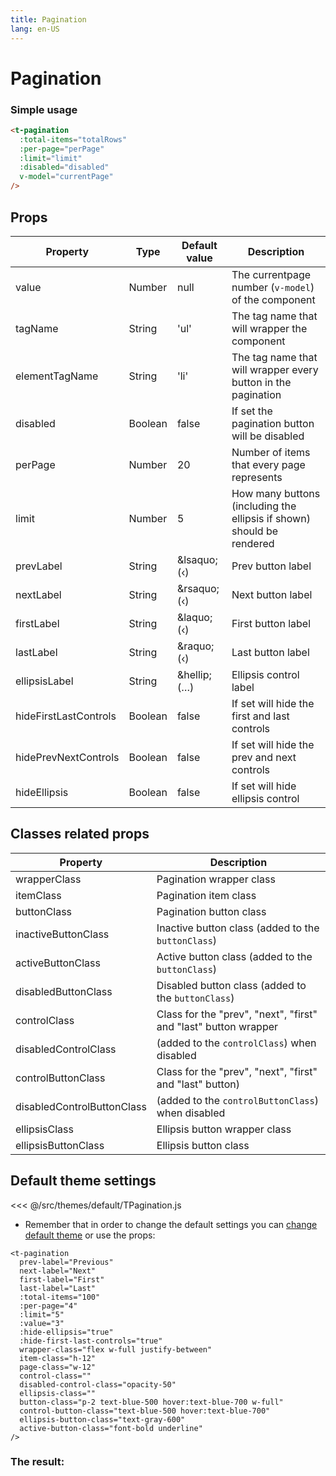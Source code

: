 ```yaml
---
title: Pagination
lang: en-US
---
```


# Pagination

<pagination-playground />

### Simple usage

```html
<t-pagination
  :total-items="totalRows"
  :per-page="perPage"
  :limit="limit"
  :disabled="disabled"
  v-model="currentPage"
/>
```

## Props

| Property   | Type  | Default value |  Description                                                  |
| ---------- | ----- | ------------- |  ------------------------------------------------------------ |
| value       | Number | null           |  The currentpage number (`v-model`) of the component |
| tagName    | String | 'ul'            |  The tag name that will wrapper the component |
| elementTagName | String | 'li'           |  The tag name that will wrapper every button in the pagination |
| disabled | Boolean | false           |  If set the pagination button will be disabled |
| perPage | Number | 20           |  Number of items that every page represents |
| limit | Number | 5           |  How many buttons (including the ellipsis if shown) should be rendered |
| prevLabel | String | \&lsaquo; (&lsaquo;) |  Prev button label |
| nextLabel | String | \&rsaquo; (&lsaquo;) |  Next button label |
| firstLabel | String | \&laquo; (&lsaquo;) |  First button label |
| lastLabel | String | \&raquo; (&lsaquo;) |  Last button label |
| ellipsisLabel | String | \&hellip; (&hellip;) |  Ellipsis control label |
| hideFirstLastControls | Boolean | false | If set will hide the first and last controls  |
| hidePrevNextControls | Boolean | false | If set will hide the prev and next controls  |
| hideEllipsis | Boolean | false | If set will hide ellipsis control  |

## Classes related props



| Property         | Description                                          |
| ---------------- | ---------------------------------------------------- |
| wrapperClass       | Pagination wrapper class |
| itemClass       | Pagination item class |
| buttonClass       | Pagination button class |
| inactiveButtonClass       | Inactive button class (added to the `buttonClass`) |
| activeButtonClass       | Active button class (added to the `buttonClass`)|
| disabledButtonClass       | Disabled button class (added to the `buttonClass`)|
| controlClass       | Class for the "prev", "next", "first" and "last" button wrapper |
| disabledControlClass       | (added to the `controlClass`) when disabled  |
| controlButtonClass       | Class for the "prev", "next", "first" and "last" button) |
| disabledControlButtonClass       | (added to the `controlButtonClass`) when disabled |
| ellipsisClass       | Ellipsis button wrapper class |
| ellipsisButtonClass       | Ellipsis button class |

## Default theme settings

<<< @/src/themes/default/TPagination.js

- Remember that in order to change the default settings you can [change default theme](/#_2-2-or-better-yet-create-your-own-theme) or use the props: 

```vue
<t-pagination
  prev-label="Previous"
  next-label="Next"
  first-label="First"
  last-label="Last"
  :total-items="100"
  :per-page="4"
  :limit="5"
  :value="3"
  :hide-ellipsis="true"
  :hide-first-last-controls="true"
  wrapper-class="flex w-full justify-between"
  item-class="h-12"
  page-class="w-12"
  control-class=""
  disabled-control-class="opacity-50"
  ellipsis-class=""
  button-class="p-2 text-blue-500 hover:text-blue-700 w-full"
  control-button-class="text-blue-500 hover:text-blue-700"
  ellipsis-button-class="text-gray-600"
  active-button-class="font-bold underline"
/>
```

### The result:

<t-card class="mt-2 bg-gray-100">
<t-pagination
  prev-label="Previous"
  next-label="Next"
  first-label="First"
  last-label="Last"
  :total-items="100"
  :per-page="4"
  :limit="5"
  :value="3"
  :hide-ellipsis="true"
  :hide-first-last-controls="true"
  wrapper-class="flex w-full justify-between"
  item-class="h-12"
  page-class="w-12"
  control-class=""
  disabled-control-class="opacity-50"
  ellipsis-class=""
  button-class="p-2 text-blue-500 hover:text-blue-700 w-full"
  control-button-class="text-blue-500 hover:text-blue-700"
  ellipsis-button-class="text-gray-600"
  active-button-class="font-bold underline"
/>
</t-card>